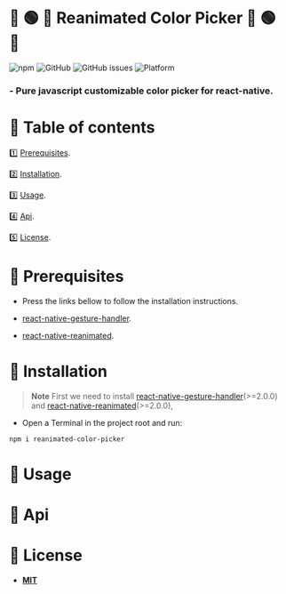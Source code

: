 # :red_circle: :green_circle: :large_blue_circle: Reanimated Color Picker :red_circle: :green_circle: :large_blue_circle:

![npm](https://img.shields.io/npm/v/reanimated-color-picker?style=for-the-badge)
![GitHub](https://img.shields.io/github/license/alabsi91/reanimated-color-picker?style=for-the-badge)
![GitHub issues](https://img.shields.io/github/issues/alabsi91/reanimated-color-picker?style=for-the-badge)
![Platform](https://img.shields.io/badge/Platform-IOS%20%7C%20Android%20%7C%20Expo%20%7C%20Web-informational?style=for-the-badge)

### - Pure javascript customizable color picker for react-native.

# :small_blue_diamond: Table of contents

:one: [Prerequisites](#small_blue_diamond-prerequisites).

:two: [Installation](#small_blue_diamond-installation).

:three: [Usage](#small_blue_diamond-usage).

:four: [Api](#small_blue_diamond-api).

:five: [License](#small_blue_diamond-license).

# :small_blue_diamond: Prerequisites

- Press the links bellow to follow the installation instructions.

- [react-native-gesture-handler](https://docs.swmansion.com/react-native-gesture-handler/docs/installation).

- [react-native-reanimated](https://docs.swmansion.com/react-native-reanimated/docs/fundamentals/installation).

# :small_blue_diamond: Installation

> **Note**
> First we need to install [react-native-gesture-handler](https://docs.swmansion.com/react-native-gesture-handler/docs/installation)(>=2.0.0) and [react-native-reanimated](https://docs.swmansion.com/react-native-reanimated/docs/fundamentals/installation)(>=2.0.0),

- Open a Terminal in the project root and run:

```
npm i reanimated-color-picker
```

# :small_blue_diamond: Usage

# :small_blue_diamond: Api

# :small_blue_diamond: License

- [**MIT**](https://github.com/alabsi91/reanimated-color-picker/blob/main/lib/LICENSE)
